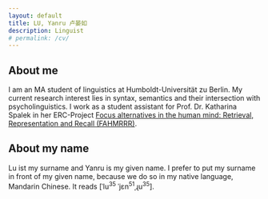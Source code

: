 ```yaml
---
layout: default
title: LU, Yanru 卢晏如
description: Linguist
# permalink: /cv/
---
```


## About me
I am an MA student of linguistics at Humboldt-Universität zu Berlin. My current research interest lies in syntax, semantics and their intersection with psycholinguistics. I work as a student assistant for Prof. Dr. Katharina Spalek in her ERC-Project [Focus alternatives in the human mind: Retrieval, Representation and Recall (FAHMRRR)](https://www.projekte.hu-berlin.de/en/fahmrrr/index.html?set_language=en).

## About my name
Lu ist my surname and Yanru is my given name. I prefer to put my surname in front of my given name, because we do so in my native language, Mandarin Chinese. It reads &#91;&#712;lu<sup>35</sup> &#712;j&#603;n<sup>51</sup>&#716;&#635;u<sup>35</sup>&#93;.
